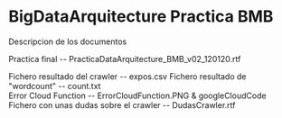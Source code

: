# BigDataArquitecture Practica BMB 

Descripcion de los documentos

Practica final -- PracticaDataArquitecture_BMB_v02_120120.rtf

Fichero resultado del crawler -- expos.csv 
Fichero resultado de "wordcount" -- count.txt  
Error Cloud Function -- ErrorCloudFunction.PNG & googleCloudCode  
Fichero con unas dudas sobre el crawler -- DudasCrawler.rtf 
